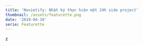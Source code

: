 ```yaml
---
title: 'Novietify: Nhật ký thực hiện một 24h side project'
thumbnail: /assets/featurette.png
date: '2019-04-19'
serie: Featurette
---
```

z
